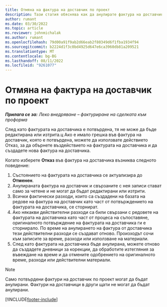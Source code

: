 ```yaml
---
title: Отмяна на фактура на доставчик по проект
description: Тази статия обяснява как да анулирате фактура на доставчик на проект в Microsoft Dynamics 365 Project Operations и финансовото въздействие от анулирането на фактура на доставчик на проект.
author: rumant
ms.date: 03/30/2022
ms.topic: article
ms.reviewer: johnmichalak
ms.author: rumant
ms.openlocfilehash: 79d00a91f9ab2d66eab2f80349d6f1fba1934f94
ms.sourcegitcommit: b2224d1f3c0bd4925d647e6ca3960db81a209521
ms.translationtype: MT
ms.contentlocale: bg-BG
ms.lasthandoff: 08/11/2022
ms.locfileid: "9261077"
---
```

# <a name="cancel-a-project-vendor-invoice"></a>Отмяна на фактура на доставчик по проект

_**Прилага се за:** Леко внедряване – фактуриране на сделката към проформа_

След като фактурата на доставчика е потвърдена, тя не може да бъде редактирана или изтрита.ц Ако е имало грешка във фактура на доставчик, която е потвърдена, можете да използвате действието Отказ, за да обърнете въздействието на фактурата на доставчика и да създадете нова фактура на доставчика.

Когато изберете **Отказ** във фактура на доставчика възниква следното поведение:

1. Състоянието на фактурата на доставчика се актуализира до **Отменен**.
2. Анулираната фактура на доставчик и свързаните с нея записи стават само за четене и не могат да бъдат редактирани или изтрити.
3. Всички фактически разходи, които са създадени на базата на редове на фактура на доставчик като част от потвърждението на фактурата на доставчика, се сторнират.
4. Ако някакви действителни разходи са били свързани с редовете на фактурата на доставчика като част от процеса на съпоставяне, оригиналното потвърждение на фактурата на доставчика ги е сторнирало. По време на анулирането на фактура от доставчика тези действителни разходи се създават отново. Произходът сочи към записите за време, разходи или използване на материали.
5. След като фактурата на доставчика бъде анулирана, можете отново да създадете дневници за корекции, да обработите изтегляния за въвеждане на време и да отмените одобрението на оригиналното време, разходи или действителни материали.

> [!NOTE]
> Само потвърдени фактури на доставчик по проект могат да бъдат анулирани. Фактури на доставчици в други щати не могат да бъдат анулирани.

[!INCLUDE[footer-include](../../includes/footer-banner.md)]
